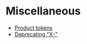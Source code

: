# Miscellaneous

- [Product tokens](https://tools.ietf.org/html/draft-ietf-httpbis-p1-messaging-16#section-6.3)
- [Deprecating "X-"](https://tools.ietf.org/html/rfc6648)